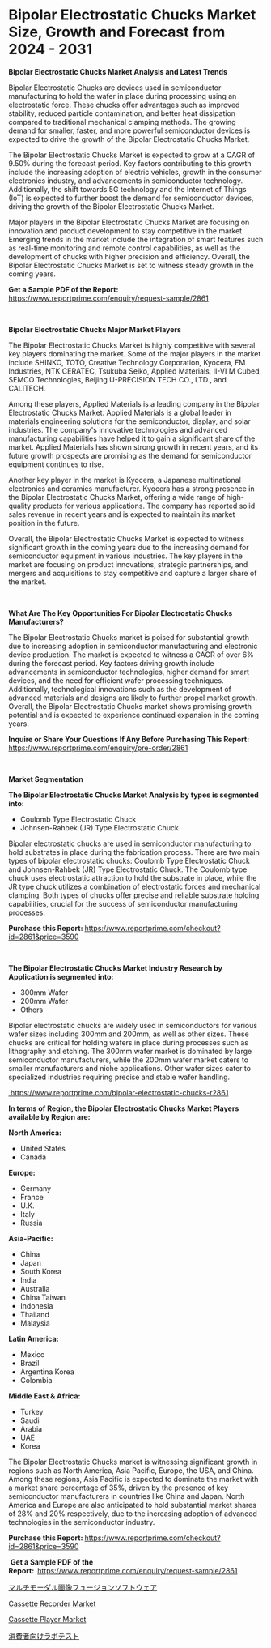 <p><h1>Bipolar Electrostatic Chucks Market Size, Growth and Forecast from 2024 - 2031</h1></p><p><strong>Bipolar Electrostatic Chucks Market Analysis and Latest Trends</strong></p>
<p><p>Bipolar Electrostatic Chucks are devices used in semiconductor manufacturing to hold the wafer in place during processing using an electrostatic force. These chucks offer advantages such as improved stability, reduced particle contamination, and better heat dissipation compared to traditional mechanical clamping methods. The growing demand for smaller, faster, and more powerful semiconductor devices is expected to drive the growth of the Bipolar Electrostatic Chucks Market.</p><p>The Bipolar Electrostatic Chucks Market is expected to grow at a CAGR of 9.50% during the forecast period. Key factors contributing to this growth include the increasing adoption of electric vehicles, growth in the consumer electronics industry, and advancements in semiconductor technology. Additionally, the shift towards 5G technology and the Internet of Things (IoT) is expected to further boost the demand for semiconductor devices, driving the growth of the Bipolar Electrostatic Chucks Market.</p><p>Major players in the Bipolar Electrostatic Chucks Market are focusing on innovation and product development to stay competitive in the market. Emerging trends in the market include the integration of smart features such as real-time monitoring and remote control capabilities, as well as the development of chucks with higher precision and efficiency. Overall, the Bipolar Electrostatic Chucks Market is set to witness steady growth in the coming years.</p></p>
<p><strong>Get a Sample PDF of the Report:&nbsp;</strong> <a href="https://www.reportprime.com/enquiry/request-sample/2861">https://www.reportprime.com/enquiry/request-sample/2861</a></p>
<p>&nbsp;</p>
<p><strong>Bipolar Electrostatic Chucks Major Market Players</strong></p>
<p><p>The Bipolar Electrostatic Chucks Market is highly competitive with several key players dominating the market. Some of the major players in the market include SHINKO, TOTO, Creative Technology Corporation, Kyocera, FM Industries, NTK CERATEC, Tsukuba Seiko, Applied Materials, II-VI M Cubed, SEMCO Technologies, Beijing U-PRECISION TECH CO., LTD., and CALITECH.</p><p>Among these players, Applied Materials is a leading company in the Bipolar Electrostatic Chucks Market. Applied Materials is a global leader in materials engineering solutions for the semiconductor, display, and solar industries. The company's innovative technologies and advanced manufacturing capabilities have helped it to gain a significant share of the market. Applied Materials has shown strong growth in recent years, and its future growth prospects are promising as the demand for semiconductor equipment continues to rise.</p><p>Another key player in the market is Kyocera, a Japanese multinational electronics and ceramics manufacturer. Kyocera has a strong presence in the Bipolar Electrostatic Chucks Market, offering a wide range of high-quality products for various applications. The company has reported solid sales revenue in recent years and is expected to maintain its market position in the future.</p><p>Overall, the Bipolar Electrostatic Chucks Market is expected to witness significant growth in the coming years due to the increasing demand for semiconductor equipment in various industries. The key players in the market are focusing on product innovations, strategic partnerships, and mergers and acquisitions to stay competitive and capture a larger share of the market.</p></p>
<p>&nbsp;</p>
<p><strong>What Are The Key Opportunities For Bipolar Electrostatic Chucks Manufacturers?</strong></p>
<p><p>The Bipolar Electrostatic Chucks market is poised for substantial growth due to increasing adoption in semiconductor manufacturing and electronic device production. The market is expected to witness a CAGR of over 6% during the forecast period. Key factors driving growth include advancements in semiconductor technologies, higher demand for smart devices, and the need for efficient wafer processing techniques. Additionally, technological innovations such as the development of advanced materials and designs are likely to further propel market growth. Overall, the Bipolar Electrostatic Chucks market shows promising growth potential and is expected to experience continued expansion in the coming years.</p></p>
<p><strong>Inquire or Share Your Questions If Any Before Purchasing This Report:</strong> <a href="https://www.reportprime.com/enquiry/pre-order/2861">https://www.reportprime.com/enquiry/pre-order/2861</a></p>
<p>&nbsp;</p>
<p><strong>Market Segmentation</strong></p>
<p><strong>The Bipolar Electrostatic Chucks Market Analysis by types is segmented into:</strong></p>
<p><ul><li>Coulomb Type Electrostatic Chuck</li><li>Johnsen-Rahbek (JR) Type Electrostatic Chuck</li></ul></p>
<p><p>Bipolar electrostatic chucks are used in semiconductor manufacturing to hold substrates in place during the fabrication process. There are two main types of bipolar electrostatic chucks: Coulomb Type Electrostatic Chuck and Johnsen-Rahbek (JR) Type Electrostatic Chuck. The Coulomb type chuck uses electrostatic attraction to hold the substrate in place, while the JR type chuck utilizes a combination of electrostatic forces and mechanical clamping. Both types of chucks offer precise and reliable substrate holding capabilities, crucial for the success of semiconductor manufacturing processes.</p></p>
<p><strong>Purchase this Report:&nbsp;</strong><a href="https://www.reportprime.com/checkout?id=2861&price=3590">https://www.reportprime.com/checkout?id=2861&price=3590</a></p>
<p>&nbsp;</p>
<p><strong>The Bipolar Electrostatic Chucks Market Industry Research by Application is segmented into:</strong></p>
<p><ul><li>300mm Wafer</li><li>200mm Wafer</li><li>Others</li></ul></p>
<p><p>Bipolar electrostatic chucks are widely used in semiconductors for various wafer sizes including 300mm and 200mm, as well as other sizes. These chucks are critical for holding wafers in place during processes such as lithography and etching. The 300mm wafer market is dominated by large semiconductor manufacturers, while the 200mm wafer market caters to smaller manufacturers and niche applications. Other wafer sizes cater to specialized industries requiring precise and stable wafer handling.</p></p>
<p><a href="https://www.reportprime.com/bipolar-electrostatic-chucks-r2861">&nbsp;https://www.reportprime.com/bipolar-electrostatic-chucks-r2861</a></p>
<p><strong>In terms of Region, the Bipolar Electrostatic Chucks Market Players available by Region are:</strong></p>
<p>
    <p> <strong> North America: </strong>
        <ul>
            <li>United States</li>
            <li>Canada</li>
        </ul>
        </p> 
    <p> <strong> Europe: </strong>
        <ul>
            <li>Germany</li>
            <li>France</li>
            <li>U.K.</li>
            <li>Italy</li>
            <li>Russia</li>
        </ul>
        </p> 
    <p> <strong> Asia-Pacific: </strong>
        <ul>
            <li>China</li>
            <li>Japan</li>
            <li>South Korea</li>
            <li>India</li>
            <li>Australia</li>
            <li>China Taiwan</li>
            <li>Indonesia</li>
            <li>Thailand</li>
            <li>Malaysia</li>
        </ul>
        </p> 
    <p> <strong> Latin America: </strong>
        <ul>
            <li>Mexico</li>
            <li>Brazil</li>
            <li>Argentina Korea</li>
            <li>Colombia</li>
        </ul>
        </p> 
    <p> <strong> Middle East & Africa: </strong>
        <ul>
            <li>Turkey</li>
            <li>Saudi</li>
            <li>Arabia</li>
            <li>UAE</li>
            <li>Korea</li>
        </ul>
    </p>
    </p>
<p><p>The Bipolar Electrostatic Chucks market is witnessing significant growth in regions such as North America, Asia Pacific, Europe, the USA, and China. Among these regions, Asia Pacific is expected to dominate the market with a market share percentage of 35%, driven by the presence of key semiconductor manufacturers in countries like China and Japan. North America and Europe are also anticipated to hold substantial market shares of 28% and 20% respectively, due to the increasing adoption of advanced technologies in the semiconductor industry.</p></p>
<p><strong>Purchase this Report: </strong><a href="https://www.reportprime.com/checkout?id=2861&price=3590">https://www.reportprime.com/checkout?id=2861&price=3590</a></p>
<p>&nbsp;<strong>Get a Sample PDF of the Report:&nbsp;&nbsp;</strong><a href="https://www.reportprime.com/enquiry/request-sample/2861">https://www.reportprime.com/enquiry/request-sample/2861</a></p>
<p><strong></strong></p>
<p><p><a href="https://github.com/DwightHuels1/Market-Research-Report-List-3/blob/main/608945983092.md">マルチモーダル画像フュージョンソフトウェア</a></p><p><a href="https://github.com/abigailsutherland7889/Market-Research-Report-List-1/blob/main/cassette-recorder-market.md">Cassette Recorder Market</a></p><p><a href="https://github.com/michealerrygz/Market-Research-Report-List-1/blob/main/cassette-player-market.md">Cassette Player Market</a></p><p><a href="https://github.com/JanickJohns/Market-Research-Report-List-2/blob/main/473366083093.md">消費者向けラボテスト</a></p></p>